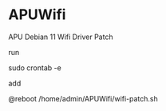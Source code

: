 # APUWifi
APU Debian 11 Wifi Driver Patch

run

sudo crontab -e

add

@reboot /home/admin/APUWifi/wifi-patch.sh
